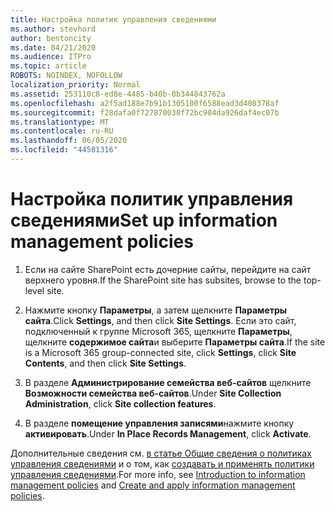 ```yaml
---
title: Настройка политик управления сведениями
ms.author: stevhord
author: bentoncity
ms.date: 04/21/2020
ms.audience: ITPro
ms.topic: article
ROBOTS: NOINDEX, NOFOLLOW
localization_priority: Normal
ms.assetid: 253110c8-ed8e-4485-b40b-0b344843762a
ms.openlocfilehash: a2f5ad188e7b91b1305100f6588ead3d408378af
ms.sourcegitcommit: f28dafa0f727870038f72bc904da926daf4ec07b
ms.translationtype: MT
ms.contentlocale: ru-RU
ms.lasthandoff: 06/05/2020
ms.locfileid: "44581316"
---
```

# <a name="set-up-information-management-policies"></a><span data-ttu-id="16f7a-102">Настройка политик управления сведениями</span><span class="sxs-lookup"><span data-stu-id="16f7a-102">Set up information management policies</span></span>

1. <span data-ttu-id="16f7a-103">Если на сайте SharePoint есть дочерние сайты, перейдите на сайт верхнего уровня.</span><span class="sxs-lookup"><span data-stu-id="16f7a-103">If the SharePoint site has subsites, browse to the top-level site.</span></span>
    
2. <span data-ttu-id="16f7a-104">Нажмите кнопку **Параметры**, а затем щелкните **Параметры сайта**.</span><span class="sxs-lookup"><span data-stu-id="16f7a-104">Click **Settings**, and then click **Site Settings**.</span></span> <span data-ttu-id="16f7a-105">Если это сайт, подключенный к группе Microsoft 365, щелкните **Параметры**, щелкните **содержимое сайта**и выберите **Параметры сайта**.</span><span class="sxs-lookup"><span data-stu-id="16f7a-105">If the site is a Microsoft 365 group-connected site, click **Settings**, click **Site Contents**, and then click **Site Settings**.</span></span>
    
3. <span data-ttu-id="16f7a-106">В разделе **Администрирование семейства веб-сайтов** щелкните **Возможности семейства веб-сайтов**.</span><span class="sxs-lookup"><span data-stu-id="16f7a-106">Under **Site Collection Administration**, click **Site collection features**.</span></span>
    
4. <span data-ttu-id="16f7a-107">В разделе **помещение управления записями**нажмите кнопку **активировать**.</span><span class="sxs-lookup"><span data-stu-id="16f7a-107">Under **In Place Records Management**, click **Activate**.</span></span>
    
<span data-ttu-id="16f7a-108">Дополнительные сведения см. [в статье Общие сведения о политиках управления сведениями](https://go.microsoft.com/fwlink/?linkid=404239) и о том, как [создавать и применять политики управления сведениями](https://go.microsoft.com/fwlink/?linkid=2003916).</span><span class="sxs-lookup"><span data-stu-id="16f7a-108">For more info, see [Introduction to information management policies](https://go.microsoft.com/fwlink/?linkid=404239) and [Create and apply information management policies](https://go.microsoft.com/fwlink/?linkid=2003916).</span></span>
  

